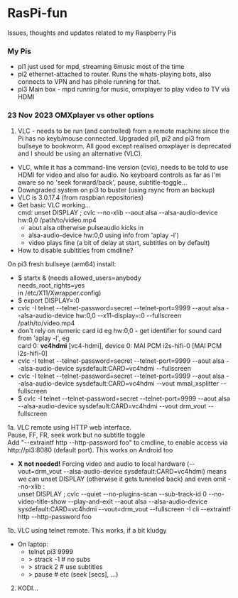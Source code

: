 # RasPi-fun
Issues, thoughts and updates related to my Raspberry Pis

### My Pis
- pi1 just used for mpd, streaming 6music most of the time
- pi2 ethernet-attached to router.  Runs the whats-playing bots, also connects to VPN and has pihole running for that.
- pi3 Main box - mpd running for music, omxplayer to play video to TV via HDMI

### 23 Nov 2023 OMXplayer vs other options
1. VLC - needs to be run (and controlled) from a remote machine since the Pi has no keyb/mouse connected.
Upgraded pi1, pi2 and pi3 from bullseye to bookworm.  All good except realised omxplayer is deprecated and I should be using an alternative (VLC).
- VLC, while it has a command-line version (cvlc), needs to be told to use HDMI for video and also for audio.  No keyboard controls as far as I'm aware so no 'seek forward/back', pause, subtitle-toggle...
- Downgraded system on pi3 to buster (using rsync from an backup)
- VLC is 3.0.17.4 (from raspbian repositories)
- Get basic VLC working...<br>
   cmd: unset DISPLAY ; cvlc --no-xlib --aout alsa --alsa-audio-device hw:0,0 /path/to/video.mp4
   - aout alsa otherwise pulseaudio kicks in
   - alsa-audio-device hw:0,0 using info from 'aplay -l')
   - video plays fine (a bit of delay at start, subtitles on by default)
- How to disable subltitles from cmdline?<br>

On pi3 fresh bullseye (arm64) install:
  - \$ startx & (needs allowed_users=anybody <br>
needs_root_rights=yes <br> in /etc/X11/Xwrapper.config)<br>
  - \$ export DISPLAY=:0
  - cvlc -I telnet --telnet-password=secret --telnet-port=9999 --aout alsa --alsa-audio-device hw:0,0 --x11-display=:0 --fullscreen /path/to/video.mp4
  - don't rely on numeric card id eg hw:0,0 - get identifier for sound card from 'aplay -l', eg<br>
  card 0: **vc4hdmi** [vc4-hdmi], device 0: MAI PCM i2s-hifi-0 [MAI PCM i2s-hifi-0]
  - cvlc -I telnet --telnet-password=secret --telnet-port=9999 --aout alsa --alsa-audio-device sysdefault:CARD=vc4hdmi --fullscreen
  - cvlc -I telnet --telnet-password=secret --telnet-port=9999 --aout alsa --alsa-audio-device sysdefault:CARD=vc4hdmi --vout mmal_xsplitter --fullscreen
  - \$ cvlc -I telnet --telnet-password=secret --telnet-port=9999 --aout alsa --alsa-audio-device sysdefault:CARD=vc4hdmi --vout drm_vout  --fullscreen
    
1a. VLC remote using HTTP web interface.   <br>
   Pause, FF, FR, seek work but no subtitle toggle <br>
   Add "--extraintf http --http-password foo" to cmdline, to enable access via http://pi3:8080 (default port).  This works on Android too<br>
   - <b>X not needed!</b>  Forcing video and audio to local hardware (--vout=drm_vout --alsa-audio-device sysdefault:CARD=vc4hdmi) means we can unset DISPLAY (otherwise it gets tunneled back) and even omit --no-xlib :<br>
unset DISPLAY ; cvlc --quiet --no-plugins-scan --sub-track-id 0 --no-video-title-show --play-and-exit --aout alsa --alsa-audio-device sysdefault:CARD=vc4hdmi --vout=drm_vout --fullscreen -I cli --extraintf http --http-password foo

1b. VLC using telnet remote.  This works, if a bit kludgy<br>
- On laptop:
   - telnet pi3 9999
   -   \> strack -1 # no subs
   -   \> strack 2 # use subtitles
   -   \> pause # etc (seek [secs], ...)
  

2. KODI...
